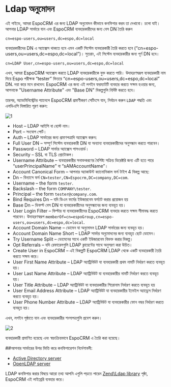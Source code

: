 # Ldap অনুমোদন

এই গাইডে, আমরা EspoCRM এর জন্য LDAP অনুমোদন কীভাবে কনফিগার করব তা দেখাবো। চলো যাই।
আপনার LDAP সার্ভারে যান এবং EspoCRM ব্যবহারকারীদের জন্য বেস DN তৈরি করুন

```
cn=espo-users,ou=users,dc=espo,dc=local
```

ব্যবহারকারীদের DN এ অ্যাক্সেস থাকতে হবে এমন একটি সিস্টেম ব্যবহারকারী তৈরি করতে হবে (“cn=espo-users,ou=users,dc=espo,dc=local”)। সুতরাং, এই সিস্টেম ব্যবহারকারীর জন্য পূর্ণ DN হবে।
```
cn=LDAP User,cn=espo-users,ou=users,dc=espo,dc=local
```
এখন, আমরা EspoCRM অ্যাক্সেস করতে LDAP ব্যবহারকারীকে যুক্ত করতে পারি। উদাহরণস্বরূপ ব্যবহারকারী নাম দিয়ে Espo পরীক্ষক “tester” ভিতরে “cn=espo-users,ou=users,dc=espo,dc=local” DN. দয়া করে মনে রাখবেন: EspoCRM এর জন্য এই লগইন ফরম্যাটটি ব্যবহার করতে সক্ষম হওয়ার জন্য, আপনাকে "Username Attribute" এবং "Base DN" বিকল্পগুলি নির্দিষ্ট করতে হবে।

তারপর, অ্যাডমিনিস্ট্রেটর প্যানেলে EspoCRM প্রমাণীকরণ সেটিংসে যান, নির্বাচন করুন `LDAP` পদ্ধতি এবং এলডিএপি বিস্তারিত পূরণ করুন:

![1](../_static/images/administration/ldap-authorization/ldap-configuration.png)

* Host – LDAP আইপি বা হোস্ট নাম।
* Port – সংযোগ পোর্ট।
* Auth – LDAP সার্ভারের জন্য প্রমাণপত্রাদি অ্যাক্সেস করুন:
* Full User DN – সম্পূর্ণ সিস্টেম ব্যবহারকারী DN যা অন্যান্য ব্যবহারকারীদের অনুসন্ধান করতে পারবেন।
* Password – LDAP সার্ভার অ্যাক্সেস পাসওয়ার্ড।
* Security – SSL বা TLS প্রোটোকল।
* Username Attribute – ব্যবহারকারীর সনাক্তকরণের বৈশিষ্ট্য সক্রিয় ডিরেক্টরি জন্য এটি হতে পারে “userPrincipalName” বা “sAMAccountName”।
* Account Canonical Form – আপনার অ্যাকাউন্ট ক্যানোনিকাল ফর্ম টাইপ 4 বিকল্প আছে:
* Dn – বিন্যাসে ফর্ম `CN=tester,CN=Espocrm,DC=company,DC=com`.
* Username – the form `tester`.
* Backslash – the form `COMPANY\tester`.
* Principal – the form `tester@company.com`.
* Bind Requires Dn – যদি ডিএন ফর্মের ইউজারনেম ফর্ম্যাট করার প্রয়োজন হয়
* Base Dn – ডিফল্ট বেস DN যা ব্যবহারকারীদের অনুসন্ধানের জন্য ব্যবহৃত হয়।
* User Login Filter – ফিল্টার যা ব্যবহারকারীদের EspoCRM ব্যবহার করতে সক্ষম সীমাবদ্ধ করতে পারবেন। উদাহরণস্বরূপ `memberOf=cn=espoGroup,cn=espo-users,ou=users,dc=espo,dc=local`.
* Account Domain Name – ডোমেন যা অনুমোদন LDAP সার্ভারের জন্য ব্যবহৃত হয়।
* Account Domain Name Short – LDAP সার্ভার অনুমোদনের জন্য ব্যবহৃত ছোট ডোমেন।
* Try Username Split – ডোমেনের সাথে একটি ইউজারনেম বিভক্ত করার বিকল্প।
* Opt Referrals – যদি রেফারেলগুলি LDAP ক্লায়েন্টের সাথে অনুসরণ করা উচিত।
* Create User in EspoCRM – এই বিকল্পটি EspoCRM LDAP থেকে একটি ব্যবহারকারী তৈরি করতে সক্ষম করে।
* User First Name Attribute – LDAP অ্যাট্রিবিউট যা ব্যবহারকারী প্রথম নামটি নির্ধারণ করতে ব্যবহৃত হয়।
* User Last Name Attribute – LDAP অ্যাট্রিবিউট যা ব্যবহারকারীর নামটি নির্ধারণ করতে ব্যবহৃত হয়।
* User Title Attribute – LDAP অ্যাট্রিবিউট যা ব্যবহারকারীর শিরোনাম নির্ধারণ করতে ব্যবহৃত হয়
* User Email Address Attribute – LDAP অ্যাট্রিবিউট যা ব্যবহারকারীর ইমেইল অ্যাড্রেস নির্ধারণ করতে ব্যবহৃত হয়।
* User Phone Number Attribute – LDAP অ্যাট্রিবিউট যা ব্যবহারকারীর ফোন নম্বর নির্ধারণ করতে ব্যবহৃত হয়।
 
এখন, লগইন পৃষ্ঠাতে যান এবং ব্যবহারকারীর শংসাপত্রগুলি প্রবেশ করুন।

![2](../_static/images/administration/ldap-authorization/ldap-login.png)

ব্যবহারকারী প্রমাণিত হয়েছে এবং স্বয়ংক্রিয়ভাবে EspoCRM এ তৈরি করা হয়েছে।

##আপনার সার্ভারের উপর ভিত্তি করে কনফিগারেশন নির্দেশাবলী:
* [Active Directory server](ldap-authorization-for-ad.md)
* [OpenLDAP server](ldap-authorization-for-openldap.md)

LDAP কনফিগার করার বিষয়ে আরো তথ্য আপনি এগুলি পড়তে পারেন [Zend\Ldap library](https://zendframework.github.io/zend-ldap/intro/) পৃষ্ঠা, EspoCRM এই লাইব্রেরি ব্যবহার করে।
